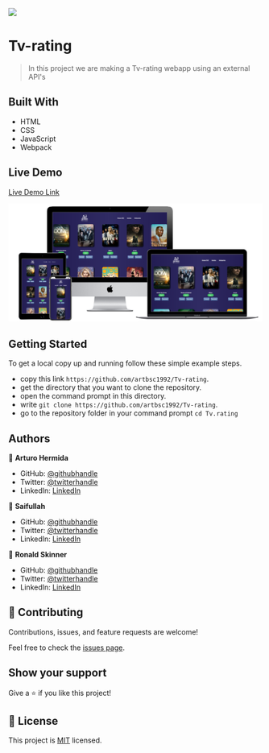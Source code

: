 ![](https://img.shields.io/badge/Microverse-blueviolet)

# Tv-rating

>  In this project we are making a Tv-rating webapp using an external API's


## Built With

- HTML
- CSS
- JavaScript
- Webpack

## Live Demo 

[Live Demo Link](https://artbsc1992.github.io/Tv-rating/)

<img src="./assets/icons/projectss.png" alt="Saifullah"/>


## Getting Started

To get a local copy up and running follow these simple example steps.

- copy this link `https://github.com/artbsc1992/Tv-rating`.
- get the directory that you want to clone the repository.
- open the command prompt in this directory.
- write `git clone https://github.com/artbsc1992/Tv-rating`.
- go to the repository folder in your command prompt `cd Tv.rating`



## Authors

👤 **Arturo Hermida**

- GitHub: [@githubhandle](https://github.com/Artbsc1992)
- Twitter: [@twitterhandle](https://twitter.com/Arturo_D_Rock)
- LinkedIn: [LinkedIn](https://linkedin.com/in/arturo-hermida29)

👤 **Saifullah**

- GitHub: [@githubhandle](https://github.com/saifullah767)
- Twitter: [@twitterhandle](https://twitter.com/twitterhandle)
- LinkedIn: [LinkedIn](https://www.linkedin.com/in/saifullah-khan-b0637b169/)

👤 **Ronald Skinner**

- GitHub: [@githubhandle](https://github.com/rskinnerc)
- Twitter: [@twitterhandle](https://twitter.com/XSkinner)
- LinkedIn: [LinkedIn](https://linkedin.com/in/linkedinhandle)

## 🤝 Contributing

Contributions, issues, and feature requests are welcome!

Feel free to check the [issues page](../../issues/).

## Show your support

Give a ⭐️ if you like this project!

## 📝 License

This project is [MIT](./MIT.md) licensed.
